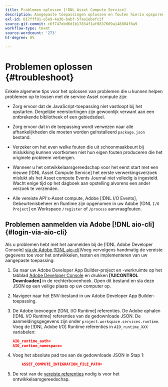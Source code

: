 ```yaml
---
title: Problemen oplossen [!DNL Asset Compute Service]
description: Aangepaste toepassingen oplossen en fouten hierin opsporen met [!DNL Asset Compute Service].
exl-id: 017fff91-e5e9-4a30-babf-5faa1ebefc2f
source-git-commit: c6f747ebd6d1b17834f1af0837609a148804f8a9
workflow-type: tm+mt
source-wordcount: '273'
ht-degree: 0%

---
```


# Problemen oplossen {#troubleshoot}

Enkele algemene tips voor het oplossen van problemen die u kunnen helpen problemen op te lossen met de service Asset compute zijn:

* Zorg ervoor dat de JavaScript-toepassing niet vastloopt bij het opstarten. Dergelijke neerstortingen zijn gewoonlijk verwant aan een ontbrekende bibliotheek of een gebiedsdeel.
* Zorg ervoor dat in de toepassing wordt verwezen naar alle afhankelijkheden die moeten worden geïnstalleerd `package.json` bestand.
* Verzeker om het even welke fouten die uit schoonmaakbeurt bij mislukking kunnen voortkomen niet hun eigen fouten produceren die het originele probleem verbergen.

* Wanneer u het ontwikkelaarsgereedschap voor het eerst start met een nieuwe [!DNL Asset Compute Service] het eerste verwerkingsverzoek mislukt als het Asset compute Events Journal niet volledig is ingesteld. Wacht enige tijd op het dagboek aan opstelling alvorens een ander verzoek te verzenden.
* Alle vereiste API&#39;s-Asset compute, Adobe [!DNL I/O Events], Gebeurtenisbeheer en Runtime zijn opgenomen in uw Adobe [!DNL `I/O Project`] en Workspace `/register` of `/process` aanvraagfouten.

## Problemen aanmelden via Adobe [!DNL aio-cli] {#login-via-aio-cli}

Als u problemen hebt met het aanmelden bij de [!DNL Adobe Developer Console] [via de Adobe [!DNL aio-cli]](https://developer.adobe.com/app-builder/docs/getting_started/first_app/#3-signing-in-from-cli)Voeg vervolgens handmatig de vereiste gegevens toe voor het ontwikkelen, testen en implementeren van uw aangepaste toepassing:

1. Ga naar uw Adobe Developer App Builder-project en -werkruimte op het tabblad [Adobe Developer Console](https://developer.adobe.com/console/user/servicesandapis) en drukken **[!UICONTROL Downloaden]** in de rechterbovenhoek. Open dit bestand en sla deze JSON op een veilige plaats op uw computer op.

1. Navigeer naar het ENV-bestand in uw Adobe Developer App Builder-toepassing.

1. De Adobe toevoegen [!DNL I/O Runtime] referenties. De Adobe ophalen [!DNL I/O Runtime] referenties van de gedownloade JSON. De aanmeldingsgegevens zijn onder `project.workspace.services.runtime`. Voeg de [!DNL Adobe I/O] Runtime referenties in `AIO_runtime_XXX` variabelen:

   ```json
   AIO_runtime_auth=
   AIO_runtime_namespace=
   ```

1. Voeg het absolute pad toe aan de gedownloade JSON in Stap 1:

   ```json
       ASSET_COMPUTE_INTEGRATION_FILE_PATH=
   ```

1. De rest van de [vereiste referenties](develop-custom-application.md) nodig is voor het ontwikkelaarsgereedschap.

<!-- TBD for later:
Add any best practices for developers in this section:
* Any items to take care of when creating projects.
* Any naming conventions, reserved keywords, etc.?
* Any terms that can become a source of confusion later based on our OOTB naming.

* If required, add limitations for custom applications and spin those off as best practices.
* Do NOT borrow any content from https://git.corp.adobe.com/nui/nui/blob/master/doc/worker_api.md. It is outdated and irrelevant for 3rd party custom applications.
-->
